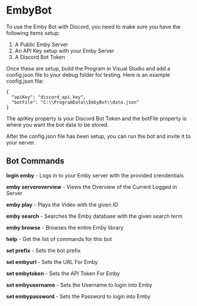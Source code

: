# EmbyBot
To use the Emby Bot with Discord, you need to make sure you have the following items setup:
1. A Public Emby Server
2. An API Key setup with your Emby Server
3. A Discord Bot Token

Once these are setup, build the Program in Visual Studio and add a config.json file to your debug folder for testing. Here is an example config.json file:
```
{
  "apiKey": "discord_api_key",
  "botFile": "C:\\ProgramData\\EmbyBot\\data.json"
}
```
The apiKey property is your Discord Bot Token and the botFile property is where you want the bot data to be stored.

After the config.json file has been setup, you can run the bot and invite it to your server. 

## Bot Commands
**login emby** - Logs in to your Emby server with the provided crendentials

**emby serveroverview** - Views the Overview of the Current Logged in Server

**emby play** - Plays the Video with the given ID

**emby search** - Searches the Emby database with the given search term

**emby browse** - Browses the entire Emby library

**help** - Get the list of commands for this bot

**set prefix** - Sets the bot prefix

**set embyurl** - Sets the URL For Emby

**set embytoken** - Sets the API Token For Emby

**set embyusername** - Sets the Username to login into Emby

**set embypassword** - Sets the Password to login into Emby

